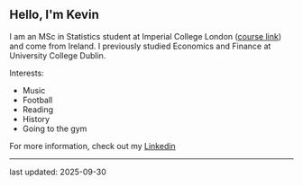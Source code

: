 ## Hello, I'm Kevin

I am an MSc in Statistics student at Imperial College London ([course link](https://www.imperial.ac.uk/study/courses/postgraduate-taught/statistics/)) and come from Ireland.
I previously studied Economics and Finance at University College Dublin.

Interests:
- Music
- Football
- Reading
- History
- Going to the gym

For more information, check out my [Linkedin](https://ie.linkedin.com/in/kevin-o%E2%80%99loughlin-4b8a35232)

------
last updated: 2025-09-30
